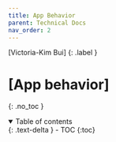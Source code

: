 ```yaml
---
title: App Behavior
parent: Technical Docs
nav_order: 2
---
```


[Victoria-Kim Bui]
{: .label }

# [App behavior]
{: .no_toc }

<details open markdown="block">
  <summary>
    Table of contents
  </summary>
  {: .text-delta }
- TOC
{:toc}
</details>
